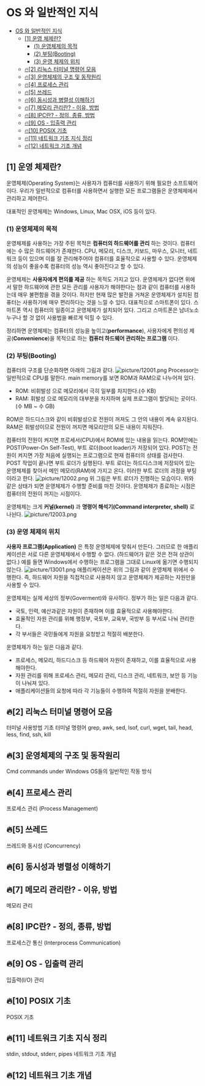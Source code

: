 # OS 와 일반적인 지식
- [OS 와 일반적인 지식](#os-와-일반적인-지식)
  - [[1] 운영 체제란?](#1-운영-체제란)
    - [(1) 운영체제의 목적](#1-운영체제의-목적)
    - [(2) 부팅(Booting)](#2-부팅booting)
    - [(3) 운영 체제의 위치](#3-운영-체제의-위치)
  - [🔥[2] 리눅스 터미널 명령어 모음](#2-리눅스-터미널-명령어-모음)
  - [🔥[3] 운영체제의 구조 및 동작원리](#3-운영체제의-구조-및-동작원리)
  - [🔥[4] 프로세스 관리](#4-프로세스-관리)
  - [🔥[5] 쓰레드](#5-쓰레드)
  - [🔥[6] 동시성과 병렬성 이해하기](#6-동시성과-병렬성-이해하기)
  - [🔥[7] 메모리 관리란? - 이유, 방법](#7-메모리-관리란---이유-방법)
  - [🔥[8] IPC란? - 정의, 종류, 방법](#8-ipc란---정의-종류-방법)
  - [🔥[9] OS - 입출력 관리](#9-os---입출력-관리)
  - [🔥[10] POSIX 기초](#10-posix-기초)
  - [🔥[11] 네트워크 기초 지식 정리](#11-네트워크-기초-지식-정리)
  - [🔥[12] 네트워크 기초 개념](#12-네트워크-기초-개념)
## [1] 운영 체제란?
운영체제(Operating System)는 사용자가 컴퓨터를 사용하기 위해 필요한 소프트웨어이다. 우리가 일반적으로 컴퓨터를 사용하면서 실행한 모든 프로그램들은 운영체제에서 관리하고 제어한다.

대표적인 운영체제는 Windows, Linux, Mac OSX, iOS 등이 있다.
### (1) 운영체제의 목적
운영체제를 사용하는 가장 주된 목적은 __컴퓨터의 하드웨어를 관리__ 하는 것이다. 컴퓨터에는 수 많은 하드웨어가 존재한다. CPU, 메모리, 디스크, 키보드, 마우스, 모니터, 네트워크 등이 있으며 이를 잘 관리해주어야 컴퓨터를 효율적으로 사용할 수 있다. 운영체제의 성능이 좋을수록 컴퓨터의 성능 역시 좋아진다고 할 수 있다.

운영체제는 __사용자에게 편의를 제공__ 하는 목적도 가지고 있다. 운영체제가 없다면 위에서 말한 하드웨어에 관한 모든 관리를 사용자가 해야한다는 점과 같이 컴퓨터를 사용하는데 매우 불편함을 겪을 것이다. 하지만 현재 많은 발전을 거쳐온 운영체제가 설치된 컴퓨터는 사용하기에 매우 편리하다는 것을 느낄 수 있다. 대표적으로 스마트폰이 있다. 스마트폰 역시 컴퓨터의 일종이고 운영체제가 설치되어 있다. 그리고 스마트폰은 남녀노소 누구나 할 것 없이 사용법을 빠르게 익힐 수 있다.

정리하면 운영체제는 컴퓨터의 성능을 높이고(__performance__), 사용자에게 편의성 제공(__Convenience__)을 목적으로 하는 __컴퓨터 하드웨어 관리하는 프로그램__ 이다.
</br>

### (2) 부팅(Booting)
컴퓨터의 구조를 단순화하면 아래의 그림과 같다.
![picture/12001.png](back_flow/../picture/12001.png)
Processor는 일반적으로 CPU를 말한다. main memory를 보면 ROM과 RAM으로 나누어져 있다.

- ROM: 비휘발성 으로 메모리에서 극히 일부를 차지한다.(수 KB)
- RAM: 휘발성 으로 메모리의 대부분을 차지하며 실제 프로그램이 할당되는 곳이다.(수 MB ~ 수 GB)

ROM은 하드디스크와 같이 비휘발성으로 전원이 꺼져도 그 안의 내용이 계속 유지된다. RAM은 휘발성이므로 전원이 꺼지면 메모리안의 모든 내용이 지워진다.

컴퓨터의 전원이 켜지면 프로세서(CPU)에서 ROM에 있는 내용을 읽는다. ROM안에는 POST(Power-On Self-Test), 부트 로더(boot loader)가 저장되어 있다. POST는 전원이 켜지면 가장 처음에 실행되는 프로그램으로 현재 컴퓨터의 상태를 검사한다. POST 작업이 끝나면 부트 로더가 실행된다. 부트 로더는 하드디스크에 저장되어 있는 운영체제를 찾아서 메인 메모리(RAM)에 가지고 온다. 이러한 부트 로더의 과정을 부팅이라고 한다.
![picture/12002.png](back_flow/../picture/12002.png)
위 그림은 부트 로더가 진행하는 모습이다. 위와 같은 상태가 되면 운영체제가 수행할 준비를 마친 것이다. 운영체제가 종료하는 시점은 컴퓨터의 전원이 꺼지는 시점이다.

운영체제는 크게 __커널(kernel)__ 과 __명령어 해석기(Command interpreter, shell)__ 로 나뉜다.
![picture/12003.png](back_flow/../picture/12003.png)
</br>

### (3) 운영 체제의 위치

__사용자 프로그램(Application)__ 은 특정 운영체제에 맞춰서 만든다. 그러므로 한 애플리케이션은 서로 다른 운영체제에서 수행할 수 없다. (하드웨어가 같은 것은 전혀 상관이 없다.) 예를 들면 Windows에서 수행하는 프로그램을 그대로 Linux에 옮기면 수행되지 않는다.
![picture/13001.png](back_flow/../picture/13001.png)
애플리케이션은 위의 그림과 같이 운영체제 위에서 수행한다. 즉, 하드웨어 자원을 직접적으로 사용하지 않고 운영체제가 제공하는 자원만을 사용할 수 있다.

운영체제는 실제 세상의 정부(Goverment)와 유사하다. 정부가 하는 일은 다음과 같다.

- 국토, 인력, 예산과같은 자원이 존재하며 이를 효율적으로 사용해야한다.
- 효율적인 자원 관리를 위해 행정부, 국토부, 교육부, 국방부 등 부서로 나눠 관리한다.
- 각 부서들은 국민들에게 자원을 요청받고 적절히 배분한다.

운영체제가 하는 일은 다음과 같다.

- 프로세스, 메모리, 하드디스크 등 하드웨어 자원이 존재하고, 이를 효율적으로 사용해야한다.
- 자원 관리를 위해 프로세스 관리, 메모리 관리, 디스크 관리, 네트워크, 보안 등 기능이 나눠져 있다.
- 애플리케이션들의 요청에 따라 각 기능들이 수행하여 적절히 자원을 분배한다.


## 🔥[2] 리눅스 터미널 명령어 모음
 터미널 사용방법
 기초 터미널 명령어
grep, awk, sed, lsof, curl, wget, tail, head, less, find, ssh, kill

## 🔥[3] 운영체제의 구조 및 동작원리
Cmd commands under Windows
OS들의 일반적인 작동 방식

## 🔥[4] 프로세스 관리
프로세스 관리 (Process Management)

## 🔥[5] 쓰레드
쓰레드와 동시성 (Concurrency)
## 🔥[6] 동시성과 병렬성 이해하기

## 🔥[7] 메모리 관리란? - 이유, 방법
메모리 관리

## 🔥[8] IPC란? - 정의, 종류, 방법
프로세스간 통신 (Interprocess Communication)

## 🔥[9] OS - 입출력 관리
입출력(I/O) 관리

## 🔥[10] POSIX 기초
POSIX 기초

## 🔥[11] 네트워크 기초 지식 정리
stdin, stdout, stderr, pipes
네트워크 기초 개념
## 🔥[12] 네트워크 기초 개념